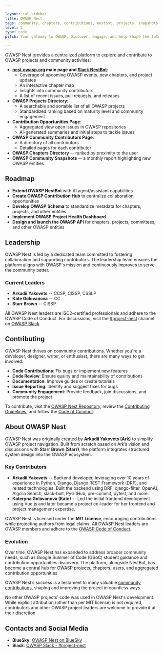 ```yaml
---

layout: col-sidebar
title: OWASP Nest
tags: community, chapters, contributions, nestbot, projects, snapshots
level: 2
type: code
pitch: Your gateway to OWASP. Discover, engage, and help shape the future! 

---
```


OWASP Nest provides a centralized platform to explore and contribute to OWASP projects and community activities:

- **[nest.owasp.org](https://nest.owasp.org) main page and [Slack NestBot](https://owasp.slack.com/archives/D07MJFC2HM2)**:
  - Coverage of upcoming OWASP events, new chapters, and project updates
  - An interactive chapter map
  - Insights into community contributors
  - A list of recent issues, pull requests, and releases
- **OWASP Projects Directory**:
  - A searchable and sortable list of all OWASP projects
  - Standardized ranking based on maturity level and community engagement
- **Contribution Opportunities Page**:
  - Aggregated view open issues in OWASP repositories
  - AI-generated summaries and initial steps to tackle issues
- **OWASP Community Contributors Page**:
  - A directory of all contributors
  - Detailed pages for each contributor
- **OWASP Chapters Directory** -- ranked by proximity to the user
- **OWASP Community Snapshots** -- a monthly report highlighting new OWASP entities

## Roadmap

- **Extend OWASP NestBot** with AI agent/assistant capabilities
- **Create OWASP Contribution Hub** to centralize collaboration opportunities
- **Develop OWASP Schema** to standardize metadata for chapters, projects, and other entities
- **Implement OWASP Project Health Dashboard**
- **Design and launch the OWASP API** for chapters, projects, committees, and other OWASP entities

## Leadership

OWASP Nest is led by a dedicated team committed to fostering collaboration and supporting contributors. The leadership team ensures the platform aligns with OWASP's mission and continuously improves to serve the community better.

### Current Leaders

- **Arkadii Yakovets** -- CCSP, CISSP, CSSLP
- **Kate Golovanova** -- CC
- **Starr Brown** -- CISSP

All OWASP Nest leaders are ISC2-certified professionals and adhere to the OWASP Code of Conduct. For discussions, visit the [#project-nest](https://owasp.slack.com/archives/C07JLLG2GFQ) channel on [OWASP Slack](https://owasp.org/slack/invite).

## Contributing

OWASP Nest thrives on community contributions. Whether you're a developer, designer, writer, or enthusiast, there are many ways to get involved:

- **Code Contributions**: Fix bugs or implement new features
- **Code Review**: Ensure quality and maintainability of contributions
- **Documentation**: Improve guides or create tutorials
- **Issue Reporting**: Identify and suggest fixes for bugs
- **Community Engagement**: Provide feedback, join discussions, and promote the project

To contribute, visit the [OWASP Nest Repository](https://github.com/OWASP/Nest), review the [Contributing Guidelines](https://github.com/OWASP/Nest/blob/main/CONTRIBUTING.md), and follow the [Code of Conduct](https://github.com/OWASP/Nest/blob/main/CODE_OF_CONDUCT.md).

## About OWASP Nest

OWASP Nest was originally created by **Arkadii Yakovets (Ark)** to simplify OWASP project navigation. Built from scratch based on Ark’s vision and discussions with **Starr Brown (Starr)**, the platform integrates structured system design into the OWASP ecosystem.

### Key Contributors

- **Arkadii Yakovets** -- Backend developer, leveraging over 10 years of experience in Python, Django, Django REST Framework (DRF), and related technologies. Built the backend using DRF, django-filter, OpenAI, Algolia Search, slack-bolt, PyGitHub, pre-commit, pytest, and more.
- **Kateryna Golovanova (Kate)** -- Led the initial frontend development using Vue.js and later became a project co-leader for her frontend and project management expertise.

OWASP Nest is licensed under the **MIT License**, encouraging contributions while protecting authors from legal claims. All OWASP Nest leaders are OWASP members and adhere to the [OWASP Code of Conduct](https://owasp.org/www-policy/operational/code-of-conduct).

### Evolution

Over time, OWASP Nest has expanded to address broader community needs, such as Google Summer of Code (GSoC) student guidance and contribution opportunities discovery. The platform, alongside NestBot, has become a central hub for OWASP projects, chapters, users, and aggregated contribution opportunities.

OWASP Nest’s success is a testament to many valuable [community contributions](https://github.com/OWASP/Nest/graphs/contributors), shaping and improving the project in countless ways.

No other OWASP projects' code was used in OWASP Nest's development. While explicit attribution (other than per MIT license) is not required, contributors and other OWASP project leaders are welcome to provide it at their discretion.

## Contacts and Social Media

- **BlueSky**: [OWASP Nest on BlueSky](https://bsky.app/profile/nest.owasp.org)
- **Slack**: [OWASP Slack - #project-nest](https://owasp.slack.com/messages/project-nest)
